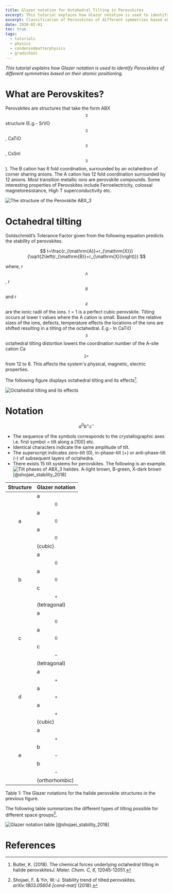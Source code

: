 ```yaml
---
title: Glazer notation for Octahedral Tilting in Perovskites
excerpt: This tutorial explains how Glazer notation is used to identify Perovskites of different symmetries based on their atomic positioning.
excerpt: Classification of Perovskites of different symmetries based on their atomic positioning.
date: 2020-02-01
toc: true
tags:
  - tutorials
  - physics
  - condensedmatterphysics
  - gradschool
---
```


*This tutorial explains how Glazer notation is used to identify Perovskites of different symmetries based on their atomic positioning.*

# What are Perovskites?

Perovskites are structures that take the form ABX$$_3$$ structure (E.g.- SrVO$$_3$$, CaTiO$$_3$$, CsSnI$$_3$$). The B cation has 6 fold coordination, surrounded by an octahedron of corner sharing anions. The A cation has 12 fold coordination surrounded by 12 anions. Most transition metallic ions are perovskite compounds. Some interesting properties of Perovskites include Ferroelectricity, colossal magnetoresistance, High T superconductivity etc.



![The structure of the Perovskite ABX$_3$](/images/Glazer-Notation/c8na00416a-f3_hi-res.png)



# Octahedral tilting

Goldschmidt’s Tolerance Factor given from the following equation predicts the stability of perovskites.

$$
t=\frac{r_{\mathrm{A}}+r_{\mathrm{X}}}{\sqrt{2\left(r_{\mathrm{B}}+r_{\mathrm{X}}\right)}}
$$


where, r$$_A$$, r$$_B$$ and r$$_X$$ are the ionic radii of the ions. t = 1 is a perfect cubic perovskite. Tilting occurs at lower t values where the A cation is small. Based on the relative sizes of the ions, defects, temperature effects the locations of the ions are shifted resulting in a tilting of the octahedral. E.g.- In CaTiO$$_3$$ octahedral tilting distortion lowers the coordination number of the A-site cation Ca$$^{2+}$$ from 12 to 8. This affects the system's physical, magnetic, electric properties.

The following figure displays octahedral tilting and its effects[^1].

![Octahedral tilting and its effects](/images/Glazer-Notation/c8tc02976h-f10_hi-res.png)



# Notation

$$
a^0b^+c^-
$$

- The sequence of the symbols corresponds to the crystallographic axes i.e. first symbol = tilt along a [100] etc.
- Identical characters indicate the same amplitude of tilt.
- The superscript indicates zero-tilt (0), in-phase-tilt (+) or anti-phase-tilt (-) of subsequent layers of octahedra.
- There exists 15 tilt systems for perovskites. The following is an example.![Tilt phases of AB$X_3$ halides. A-light brown, B-green, X-dark brown [@shojaei_stability_2018]](/images/Glazer-Notation/image-20200203144305076.png)

| Structure | Glazer notation                |
| :-------: | :----------------------------- |
|     a     | a$$^0$$a$$^0$$a$$^0$$ (cubic)        |
|     b     | a$$^0$$a$$^0$$c$$^+$$ (tetragonal)   |
|     c     | a$$^0$$a$$^0$$c$$^-$$ (tetragonal)   |
|     d     | a$$^+$$a$$^+$$a$$^+$$ (cubic)      |
|     e     | a$$^+$$b$$^-$$b$$^-$$ (orthorhombic) |

Table 1: The Glazer notations for the halide perovskite structures in the previous figure.

The following table summarizes the different types of tilting possible for different space groups[^2].

![Glazer notation table [@shojaei_stability_2018]](/images/Glazer-Notation/image-20200203140523807.png)

# References

[^1]: Butler, K. (2018). The chemical forces underlying octahedral tilting in halide perovskites*J. Mater. Chem. C, 6*, 12045-12051.
[^2]: Shojaei, F. & Yin, W.-J. Stability trend of tilted perovskites. *arXiv:1803.05604 [cond-mat]* (2018).
